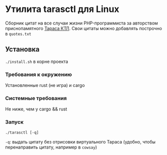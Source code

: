 # Утилита tarasctl для Linux
Сборник цитат на все случаи жизни PHP-программиста за авторством приснопамятного [Тараса КТЛ](https://ktlkwo.wordpress.com/).
Свои цитаты можно добавлять построчно в `quotes.txt`

## Установка
`./install.sh` в корне проекта

### Требования к окружению
Установленные rust (не игра) и cargo

### Системные требования
Не ниже, чем у cargo && rust

### Запуск
`./tarasctl [-q]`

`-q`: выдать цитату без отрисовки виртуального Тараса (удобно, чтобы перенаправить цитату, например в `cowsay`)